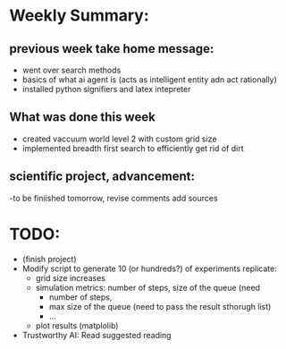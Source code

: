 # Weekly Summary:
## previous week take home message:
- went over search methods
- basics of what ai agent is (acts as intelligent entity adn act rationally)
- installed python signifiers and latex intepreter
## What was done this week
- created vaccuum world level 2 with custom grid size
- implemented breadth first search to efficiently get rid of dirt

## scientific project, advancement:
-to be finiished tomorrow, revise comments add sources


# TODO:
- (finish project)
- Modify script to generate 10 (or hundreds?) of experiments replicate:
  + grid size increases
  + simulation metrics: number of steps, size of the queue (need 
    + number of steps,
    + max size of the queue (need to pass the result sthorugh list)
    + ...
  + plot results (matplolib) 
- Trustworthy AI: Read suggested reading

